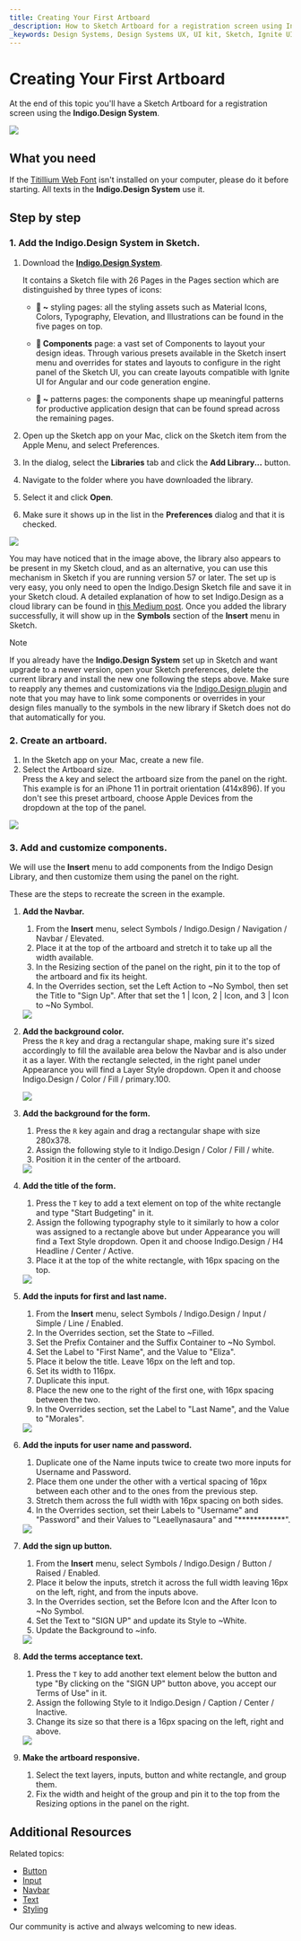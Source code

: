 ```yaml
---
title: Creating Your First Artboard
_description: How to Sketch Artboard for a registration screen using Indigo Design Libraries.
_keywords: Design Systems, Design Systems UX, UI kit, Sketch, Ignite UI for Angular, Sketch to Angular, Sketch to Angular, Angular, Angular Design System, Export code from Sketch, Design Kits for Angular, Sketch HTML, Sketch to HTML, Sketch UI kits
---
```


# Creating Your First Artboard

At the end of this topic you'll have a Sketch Artboard for a registration screen using the **Indigo.Design System**.

<div class="divider--half"></div>
<img class="responsive-img" src="images/getting-started7.png" srcset="images/getting-started7@2x.png 2x" />
<div class="divider--half"></div>
<div class="divider--half"></div>
<div class="divider--half"></div>
<div class="divider--half"></div>
<div class="divider--half"></div>

## What you need

If the [Titillium Web Font][1] isn't installed on your computer, please do it before starting. All texts in the **Indigo.Design System** use it.

## Step by step

### 1. Add the **Indigo.Design System** in Sketch.

1.  Download the [**Indigo.Design System**](https://cloud.indigo.design/home).

    It contains a Sketch file with 26 Pages in the Pages section which are distinguished by three types of icons:

    - **🎨 ~** styling pages: all the styling assets such as Material Icons, Colors, Typography, Elevation, and Illustrations can be found in the five pages on top.

    - **🧩 Components**  page: a vast set of Components to layout your design ideas.
      Through various presets available in the Sketch insert menu and overrides for states and layouts to configure in the right panel of the Sketch UI, you can create layouts compatible with Ignite UI for Angular and our code generation engine.

    - **🌆 ~** patterns pages: the components shape up meaningful patterns for productive application design that can be found spread across the remaining pages.

2.  Open up the Sketch app on your Mac, click on the Sketch item from the Apple Menu, and select Preferences.

3.  In the dialog, select the **Libraries** tab and click the **Add Library...** button.

4.  Navigate to the folder where you have downloaded the library.

5.  Select it and click **Open**.

6.  Make sure it shows up in the list in the **Preferences** dialog and that it is checked.

  <div class="divider--half"></div>
  <img class="responsive-img" src="images/Creating_An_Artboard_2.png" srcset="images/Creating_An_Artboard_2@2x.png" />
  <div class="divider--half"></div>
  <div class="divider--half"></div>
  <div class="divider--half"></div>
  <div class="divider--half"></div>
  <div class="divider--half"></div>

You may have noticed that in the image above, the library also appears to be present in my Sketch cloud, and as an alternative, you can use this mechanism in Sketch if you are running version 57 or later. The set up is very easy, you only need to open the Indigo.Design Sketch file and save it in your Sketch cloud. A detailed explanation of how to set Indigo.Design as a cloud library can be found in [this Medium post](https://medium.com/ignite-ui/using-indigo-design-with-sketch-cloud-libraries-70533bca00f8). Once you added the library successfully, it will show up in the **Symbols** section of the **Insert** menu in Sketch.

> [!Note]
> If you already have the **Indigo.Design System** set up in Sketch and want upgrade to a newer version, open your Sketch preferences, delete the current library and install the new one following the steps above. Make sure to reapply any themes and customizations via the [Indigo.Design plugin](sync-themes-plugin.md) and note that you may have to link some components or overrides in your design files manually to the symbols in the new library if Sketch does not do that automatically for you.

### 2. Create an artboard.

1.  In the Sketch app on your Mac, create a new file.
2.  Select the Artboard size.  
    Press the `A` key and select the artboard size from the panel on the right.  
    This example is for an iPhone 11 in portrait orientation (414x896). If you don't see this preset artboard, choose Apple Devices from the dropdown at the top of the panel.

  <div class="divider--half"></div>
  <img class="responsive-img" src="images/getting-started-artboard.png" srcset="images/getting-started-artboard@2x.png" />
  <div class="divider--half"></div>
  <div class="divider--half"></div>
  <div class="divider--half"></div>
  <div class="divider--half"></div>
  <div class="divider--half"></div>

### 3. Add and customize components.

We will use the **Insert** menu to add components from the Indigo Design Library, and then customize them using the panel on the right.

These are the steps to recreate the screen in the example.

1.  **Add the Navbar.**

    1.  From the **Insert** menu, select Symbols / Indigo.Design / Navigation / Navbar / Elevated.
    2.  Place it at the top of the artboard and stretch it to take up all the width available.
    3.  In the Resizing section of the panel on the right, pin it to the top of the artboard and fix its height.
    4.  In the Overrides section, set the Left Action to ~No Symbol, then set the Title to "Sign Up". After that set the 1 | Icon, 2 | Icon, and 3 | Icon to ~No Symbol.

    <div class="divider--half"></div>
    <img class="responsive-img" src="images/getting-started0.png" srcset="images/getting-started0@2x.png 2x" />
    <div class="divider--half"></div>
    <div class="divider--half"></div>
    <div class="divider--half"></div>
    <div class="divider--half"></div>
    <div class="divider--half"></div>

2.  **Add the background color.**  
     Press the `R` key and drag а rectangular shape, making sure it's sized accordingly to fill the available area below the Navbar and is also under it as a layer. With the rectangle selected, in the right panel under Appearance you will find a Layer Style dropdown. Open it and choose Indigo.Design / Color / Fill / primary.100.

    <div class="divider--half"></div>
    <img class="responsive-img" src="images/getting-started1.png" srcset="images/getting-started1@2x.png 2x" />
    <div class="divider--half"></div>
    <div class="divider--half"></div>
    <div class="divider--half"></div>
    <div class="divider--half"></div>
    <div class="divider--half"></div>

3.  **Add the background for the form.**

    1.  Press the `R` key again and drag а rectangular shape with size 280x378.
    2.  Assign the following style to it Indigo.Design / Color / Fill / white.
    3.  Position it in the center of the artboard.

    <div class="divider--half"></div>
    <img class="responsive-img" src="images/getting-started2.png" srcset="images/getting-started2@2x.png 2x" />
    <div class="divider--half"></div>
    <div class="divider--half"></div>
    <div class="divider--half"></div>
    <div class="divider--half"></div>
    <div class="divider--half"></div>

4.  **Add the title of the form.**

    1.  Press the `T` key to add a text element on top of the white rectangle and type "Start Budgeting" in it.
    2.  Assign the following typography style to it similarly to how a color was assigned to a rectangle above but under Appearance you will find a Text Style dropdown. Open it and choose Indigo.Design / H4 Headline / Center / Active.
    3.  Place it at the top of the white rectangle, with 16px spacing on the top.

    <div class="divider--half"></div>
    <img class="responsive-img" src="images/getting-started3.png" srcset="images/getting-started3@2x.png 2x" />
    <div class="divider--half"></div>
    <div class="divider--half"></div>
    <div class="divider--half"></div>
    <div class="divider--half"></div>
    <div class="divider--half"></div>

5.  **Add the inputs for first and last name.**

    1.  From the **Insert** menu, select Symbols / Indigo.Design / Input / Simple / Line / Enabled.
    2.  In the Overrides section, set the State to ~Filled.
    3.  Set the Prefix Container and the Suffix Container to ~No Symbol.
    4.  Set the Label to "First Name", and the Value to "Eliza".
    5.  Place it below the title. Leave 16px on the left and top.
    6.  Set its width to 116px.
    7.  Duplicate this input.
    8.  Place the new one to the right of the first one, with 16px spacing between the two.
    9.  In the Overrides section, set the Label to "Last Name", and the Value to "Morales".

    <div class="divider--half"></div>
    <img class="responsive-img" src="images/getting-started4.png" srcset="images/getting-started4@2x.png 2x" />
    <div class="divider--half"></div>
    <div class="divider--half"></div>
    <div class="divider--half"></div>
    <div class="divider--half"></div>
    <div class="divider--half"></div>

6.  **Add the inputs for user name and password.**

    1.  Duplicate one of the Name inputs twice to create two more inputs for Username and Password.
    2.  Place them one under the other with a vertical spacing of 16px between each other and to the ones from the previous step.
    3.  Stretch them across the full width with 16px spacing on both sides.
    4.  In the Overrides section, set their Labels to "Username" and "Password" and their Values to "Leaellynasaura" and "\*\*\*\*\*\*\*\*\*\*\*\*".

    <div class="divider--half"></div>
    <img class="responsive-img" src="images/getting-started5.png" srcset="images/getting-started5@2x.png 2x" />
    <div class="divider--half"></div>
    <div class="divider--half"></div>
    <div class="divider--half"></div>
    <div class="divider--half"></div>
    <div class="divider--half"></div>

7.  **Add the sign up button.**

    1.  From the **Insert** menu, select Symbols / Indigo.Design / Button / Raised / Enabled.
    2.  Place it below the inputs, stretch it across the full width leaving 16px on the left, right, and from the inputs above.
    3.  In the Overrides section, set the Before Icon and the After Icon to ~No Symbol.
    4. Set the Text to "SIGN UP" and update its Style to ~White.
    5. Update the Background to ~info.

    <div class="divider--half"></div>
    <img class="responsive-img" src="images/getting-started6.png" srcset="images/getting-started6@2x.png 2x" />
    <div class="divider--half"></div>
    <div class="divider--half"></div>
    <div class="divider--half"></div>
    <div class="divider--half"></div>
    <div class="divider--half"></div>

8.  **Add the terms acceptance text.**

    1.  Press the `T` key to add another text element below the button and type "By clicking on the "SIGN UP" button above, you accept our Terms of Use" in it.
    2.  Assign the following Style to it Indigo.Design / Caption / Center / Inactive.
    3.  Change its size so that there is a 16px spacing on the left, right and above.

    <div class="divider--half"></div>
    <img class="responsive-img" src="images/getting-started7.png" srcset="images/getting-started7@2x.png 2x" />
    <div class="divider--half"></div>
    <div class="divider--half"></div>
    <div class="divider--half"></div>
    <div class="divider--half"></div>
    <div class="divider--half"></div>

9.  **Make the artboard responsive.**
    1.  Select the text layers, inputs, button and white rectangle, and group them.
    2.  Fix the width and height of the group and pin it to the top from the Resizing options in the panel on the right.

## Additional Resources

Related topics:

- [Button](components/button.md)
- [Input](components/input.md)
- [Navbar](components/navbar.md)
- [Text](components/text.md)
- [Styling](style/styling-overview.md)
  <div class="divider--half"></div>

Our community is active and always welcoming to new ideas.



[a-1]: #1-add-the-indigo-design-libraries-in-sketch
[a-2]: #2-create-an-artboard
[a-3]: #3-add-and-customize-components
[1]: https://fonts.google.com/specimen/Titillium+Web
